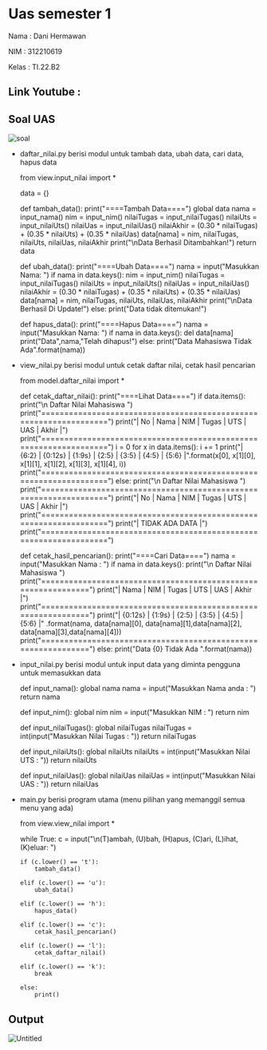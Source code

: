 # Uas semester 1

Nama : Dani Hermawan

NIM : 312210619

Kelas : TI.22.B2



## Link Youtube :





## Soal UAS

![soal](https://user-images.githubusercontent.com/115966701/212343800-c128e0dc-f49c-41b3-91ac-2598f2bdc9e6.png)


* daftar_nilai.py
berisi modul untuk tambah data, ubah data, cari data, hapus data

    from view.input_nilai import *

    data = {}

    def tambah_data():
        print("====Tambah Data====")
        global data
        nama = input_nama()
        nim = input_nim()
        nilaiTugas = input_nilaiTugas()
        nilaiUts = input_nilaiUts()
        nilaiUas = input_nilaiUas()
        nilaiAkhir = (0.30 * nilaiTugas) + (0.35 * nilaiUts) + (0.35 * nilaiUas)
        data[nama] = nim, nilaiTugas, nilaiUts, nilaiUas, nilaiAkhir
        print("\nData Berhasil Ditambahkan!")
        return data

    def ubah_data():
        print("====Ubah Data====")
        nama = input("Masukkan Nama: ")
        if nama in data.keys():
            nim           = input_nim()
            nilaiTugas    = input_nilaiTugas()
            nilaiUts      = input_nilaiUts()
            nilaiUas      = input_nilaiUas()
            nilaiAkhir    = (0.30 * nilaiTugas) + (0.35 * nilaiUts) + (0.35 * nilaiUas)
            data[nama]  = nim, nilaiTugas, nilaiUts, nilaiUas, nilaiAkhir
            print("\nData Berhasil Di Update!")
        else:
            print("Data tidak ditemukan!")

    def hapus_data():
        print("====Hapus Data====")
        nama = input("Masukkan Nama:  ")
        if nama in data.keys():
            del data[nama]
            print("Data",nama,"Telah dihapus!")
        else:
            print("Data Mahasiswa Tidak Ada".format(nama))
          
          
          
* view_nilai.py
berisi modul untuk cetak daftar nilai, cetak hasil pencarian


    from model.daftar_nilai import *

    def cetak_daftar_nilai():
        print("====Lihat Data====")
        if data.items():
            print("\n Daftar Nilai Mahasiswa ")
            print("==================================================================")
            print("| No |     Nama     |    NIM    | Tugas |  UTS  |  UAS  |  Akhir |")
            print("==================================================================")
            i = 0
            for x in data.items():
                i += 1
                print("| {6:2} | {0:12s} | {1:9s} | {2:5} | {3:5} | {4:5} | {5:6} |".format(x[0], x[1][0], x[1][1], x[1][2],
                                                                                        x[1][3], x[1][4], i))
            print("==================================================================")
        else:
            print("\n Daftar Nilai Mahasiswa ")
            print("==================================================================")
            print("| No |     Nama     |    NIM    | Tugas |  UTS  |  UAS  |  Akhir |")
            print("==================================================================")
            print("|                          TIDAK ADA DATA                        |")
            print("==================================================================")

    def cetak_hasil_pencarian():
        print("====Cari Data====")
        nama = input("Masukkan Nama        : ")
        if nama in data.keys():
            print("\n Daftar Nilai Mahasiswa ")
            print("==============================================================")
            print("|     Nama     |    NIM    | Tugas |  UTS  |  UAS  |  Akhir  |")
            print("==============================================================")
            print("| {0:12s} | {1:9s} | {2:5} | {3:5} | {4:5} | {5:6}  |"
                  .format(nama, data[nama][0], data[nama][1],data[nama][2], data[nama][3],data[nama][4]))
            print("==============================================================")
        else:
            print("Data {0} Tidak Ada ".format(nama))
          
          
* input_nilai.py
berisi modul untuk input data yang diminta pengguna untuk memasukkan data


    def input_nama():
        global nama
        nama = input("Masukkan Nama anda   : ")
        return nama

    def input_nim():
        global nim
        nim = input("Masukkan NIM         : ")
        return nim

    def input_nilaiTugas():
        global nilaiTugas
        nilaiTugas = int(input("Masukkan Nilai Tugas : "))
        return nilaiTugas

    def input_nilaiUts():
        global nilaiUts
        nilaiUts = int(input("Masukkan Nilai UTS   : "))
        return nilaiUts

    def input_nilaiUas():
        global nilaiUas
        nilaiUas = int(input("Masukkan Nilai UAS   : "))
        return nilaiUas
      
      
      
* main.py
berisi program utama (menu pilihan yang memanggil semua menu yang ada)


  from view.view_nilai import *

  while True:
      c = input("\n(T)ambah, (U)bah, (H)apus, (C)ari, (L)ihat, (K)eluar: ")

      if (c.lower() == 't'):
          tambah_data()

      elif (c.lower() == 'u'):
          ubah_data()

      elif (c.lower() == 'h'):
          hapus_data()

      elif (c.lower() == 'c'):
          cetak_hasil_pencarian()

      elif (c.lower() == 'l'):
          cetak_daftar_nilai()

      elif (c.lower() == 'k'):
          break

      else:
          print()
          
          
          
## Output


![Untitled](https://user-images.githubusercontent.com/115966701/212346869-804eb02c-3192-4404-aa44-247cb39939c6.png)
